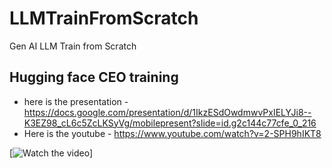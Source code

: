 # LLMTrainFromScratch
Gen AI LLM Train from Scratch

## Hugging face CEO training

- here is the presentation - https://docs.google.com/presentation/d/1IkzESdOwdmwvPxIELYJi8--K3EZ98_cL6c5ZcLKSyVg/mobilepresent?slide=id.g2c144c77cfe_0_216
- Here is the youtube - https://www.youtube.com/watch?v=2-SPH9hIKT8

[![Watch the video]([https://youtu.be/nTQUwghvy5Q](https://www.youtube.com/watch?v=2-SPH9hIKT8))]
